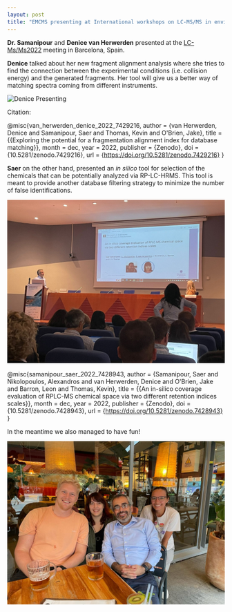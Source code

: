 ```yaml
---
layout: post
title: "EMCMS presenting at International workshops on LC-MS/MS in environmental analysis and food safety (Barcelona)"
---
```


**Dr. Samanipour** and **Denice van Herwerden** presented at the [LC-Ms/Ms2022](https://lcmsms.activacongresos.com/) meeting in Barcelona, Spain. 

**Denice** talked about her new fragment alignment analysis where she tries to find the connection between the experimental conditions (i.e. collision energy) and the generated fragments. Her tool will give us a better way of matching spectra coming from different instruments. 

<img src="https://github.com/EMCMS/emcms/blob/gh-pages/assets/img/Denice.png?raw=true" alt="Denice Presenting" width="1000"/> 

Citation: 

@misc{van_herwerden_denice_2022_7429216,
  author       = {van Herwerden, Denice and
                  Samanipour, Saer and
                  Thomas, Kevin and
                  O'Brien, Jake},
  title        = {{Exploring the potential for a fragmentation 
                   alignment index for database matching}},
  month        = dec,
  year         = 2022,
  publisher    = {Zenodo},
  doi          = {10.5281/zenodo.7429216},
  url          = {https://doi.org/10.5281/zenodo.7429216}
}

**Saer** on the other hand, presented an *in silico* tool for selection of the chemicals that can be potentially analyzed via RP-LC-HRMS. This tool is meant to provide another database filtering strategy to minimize the number of false identifications. 


<img src="https://github.com/EMCMS/emcms/blob/gh-pages/assets/img/Saer.JPG?raw=true" alt="Saer Presenting" width="1000"/> 

@misc{samanipour_saer_2022_7428943,
  author       = {Samanipour, Saer and
                  Nikolopoulos, Alexandros and
                  van Herwerden, Denice and
                  O'Brien, Jake and
                  Barron, Leon and
                  Thomas, Kevin},
  title        = {{An in-silico coverage evaluation of RPLC-MS 
                   chemical space via two different retention indices
                   scales}},
  month        = dec,
  year         = 2022,
  publisher    = {Zenodo},
  doi          = {10.5281/zenodo.7428943},
  url          = {https://doi.org/10.5281/zenodo.7428943}
}

In the meantime we also managed to have fun! 

<img src="https://github.com/EMCMS/emcms/blob/gh-pages/assets/img/group.JPG?raw=true" alt="EMCMS Group" width="1000"/> 



